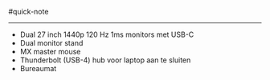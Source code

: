 
#quick-note

---
* Dual 27 inch 1440p 120 Hz 1ms monitors met USB-C
* Dual monitor stand
* MX master mouse
* Thunderbolt (USB-4) hub voor laptop aan te sluiten
* Bureaumat
